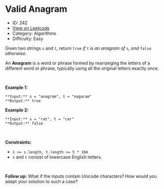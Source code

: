 # Valid Anagram
* ID: 242
* [View on Leetcode](https://leetcode.com/problems/valid-anagram)
* Category: Algorithms
* Difficulty: Easy

Given two strings `s` and `t`, return `true` *if* `t` *is an anagram of* `s`*, and* `false` *otherwise*.


An **Anagram** is a word or phrase formed by rearranging the letters of a different word or phrase, typically using all the original letters exactly once.


 


**Example 1:**



```
**Input:** s = "anagram", t = "nagaram"
**Output:** true

```
**Example 2:**



```
**Input:** s = "rat", t = "car"
**Output:** false

```

 


**Constraints:**


* `1 <= s.length, t.length <= 5 * 104`
* `s` and `t` consist of lowercase English letters.


 


**Follow up:** What if the inputs contain Unicode characters? How would you adapt your solution to such a case?


